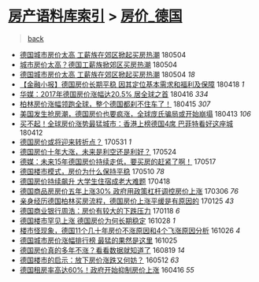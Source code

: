 [房产语料库索引](../../README.md)  > [房价_德国](房价_德国.md)
====
> [back](../README.md)

- [德国城市房价太高 工薪族在郊区掀起买房热潮](http://jkwz.applinzi.com/ittc/7099299935772214279.html#%E5%BE%B7%E5%9B%BD%E5%9F%8E%E5%B8%82%E6%88%BF%E4%BB%B7%E5%A4%AA%E9%AB%98+%E5%B7%A5%E8%96%AA%E6%97%8F%E5%9C%A8%E9%83%8A%E5%8C%BA%E6%8E%80%E8%B5%B7%E4%B9%B0%E6%88%BF%E7%83%AD%E6%BD%AE) 180504  
- [城市房价太高？德国工薪族掀郊区买房热潮](http://jkwz.applinzi.com/ittc/7099294520527291408.html#%E5%9F%8E%E5%B8%82%E6%88%BF%E4%BB%B7%E5%A4%AA%E9%AB%98%EF%BC%9F%E5%BE%B7%E5%9B%BD%E5%B7%A5%E8%96%AA%E6%97%8F%E6%8E%80%E9%83%8A%E5%8C%BA%E4%B9%B0%E6%88%BF%E7%83%AD%E6%BD%AE) 180504  
- [德国城市房价太高 工薪族在郊区掀起买房热潮](http://jkwz.applinzi.com/ittc/7099249264075211792.html#%E5%BE%B7%E5%9B%BD%E5%9F%8E%E5%B8%82%E6%88%BF%E4%BB%B7%E5%A4%AA%E9%AB%98+%E5%B7%A5%E8%96%AA%E6%97%8F%E5%9C%A8%E9%83%8A%E5%8C%BA%E6%8E%80%E8%B5%B7%E4%B9%B0%E6%88%BF%E7%83%AD%E6%BD%AE) 180504 *18* 
- [【金融小报】德国房价长期平稳 因其定位基本需求和福利及保障](http://jkwz.applinzi.com/ittc/7093233294802158608.html#%E3%80%90%E9%87%91%E8%9E%8D%E5%B0%8F%E6%8A%A5%E3%80%91%E5%BE%B7%E5%9B%BD%E6%88%BF%E4%BB%B7%E9%95%BF%E6%9C%9F%E5%B9%B3%E7%A8%B3+%E5%9B%A0%E5%85%B6%E5%AE%9A%E4%BD%8D%E5%9F%BA%E6%9C%AC%E9%9C%80%E6%B1%82%E5%92%8C%E7%A6%8F%E5%88%A9%E5%8F%8A%E4%BF%9D%E9%9A%9C) 180418 *1* 
- [华媒：2017年德国房价涨幅达20.5% 居全球之首](http://jkwz.applinzi.com/ittc/7092532136311784459.html#%E5%8D%8E%E5%AA%92%EF%BC%9A2017%E5%B9%B4%E5%BE%B7%E5%9B%BD%E6%88%BF%E4%BB%B7%E6%B6%A8%E5%B9%85%E8%BE%BE20.5%25+%E5%B1%85%E5%85%A8%E7%90%83%E4%B9%8B%E9%A6%96) 180416 *334* 
- [柏林房价涨幅领跑全球，整个德国都刹不住车了！](http://jkwz.applinzi.com/ittc/7092309091773056006.html#%E6%9F%8F%E6%9E%97%E6%88%BF%E4%BB%B7%E6%B6%A8%E5%B9%85%E9%A2%86%E8%B7%91%E5%85%A8%E7%90%83%EF%BC%8C%E6%95%B4%E4%B8%AA%E5%BE%B7%E5%9B%BD%E9%83%BD%E5%88%B9%E4%B8%8D%E4%BD%8F%E8%BD%A6%E4%BA%86%EF%BC%81) 180415 *307* 
- [美国发生抢房潮，德国房价也要疯涨，全球庞氏骗局或开始崩塌](http://jkwz.applinzi.com/ittc/7091477067218813969.html#%E7%BE%8E%E5%9B%BD%E5%8F%91%E7%94%9F%E6%8A%A2%E6%88%BF%E6%BD%AE%EF%BC%8C%E5%BE%B7%E5%9B%BD%E6%88%BF%E4%BB%B7%E4%B9%9F%E8%A6%81%E7%96%AF%E6%B6%A8%EF%BC%8C%E5%85%A8%E7%90%83%E5%BA%9E%E6%B0%8F%E9%AA%97%E5%B1%80%E6%88%96%E5%BC%80%E5%A7%8B%E5%B4%A9%E5%A1%8C) 180413 *106* 
- [买不起！全球房价涨势最猛城市：香港上榜德国4席 巴菲特看好这座城](http://jkwz.applinzi.com/ittc/7091060125085467659.html#%E4%B9%B0%E4%B8%8D%E8%B5%B7%EF%BC%81%E5%85%A8%E7%90%83%E6%88%BF%E4%BB%B7%E6%B6%A8%E5%8A%BF%E6%9C%80%E7%8C%9B%E5%9F%8E%E5%B8%82%EF%BC%9A%E9%A6%99%E6%B8%AF%E4%B8%8A%E6%A6%9C%E5%BE%B7%E5%9B%BD4%E5%B8%AD+%E5%B7%B4%E8%8F%B2%E7%89%B9%E7%9C%8B%E5%A5%BD%E8%BF%99%E5%BA%A7%E5%9F%8E) 180412  
- [德国房价或将迎来转折点？](http://jkwz.applinzi.com/ittc/6973895243391828996.html#%E5%BE%B7%E5%9B%BD%E6%88%BF%E4%BB%B7%E6%88%96%E5%B0%86%E8%BF%8E%E6%9D%A5%E8%BD%AC%E6%8A%98%E7%82%B9%EF%BC%9F) 170531 *1* 
- [德国房价十年大涨，未来是利空还是利好？](http://jkwz.applinzi.com/ittc/6971365640458732548.html#%E5%BE%B7%E5%9B%BD%E6%88%BF%E4%BB%B7%E5%8D%81%E5%B9%B4%E5%A4%A7%E6%B6%A8%EF%BC%8C%E6%9C%AA%E6%9D%A5%E6%98%AF%E5%88%A9%E7%A9%BA%E8%BF%98%E6%98%AF%E5%88%A9%E5%A5%BD%EF%BC%9F) 170524  
- [德媒：未来15年德国房价持续走低，要买房的赶紧了啊！](http://jkwz.applinzi.com/ittc/6968519439883437060.html#%E5%BE%B7%E5%AA%92%EF%BC%9A%E6%9C%AA%E6%9D%A515%E5%B9%B4%E5%BE%B7%E5%9B%BD%E6%88%BF%E4%BB%B7%E6%8C%81%E7%BB%AD%E8%B5%B0%E4%BD%8E%EF%BC%8C%E8%A6%81%E4%B9%B0%E6%88%BF%E7%9A%84%E8%B5%B6%E7%B4%A7%E4%BA%86%E5%95%8A%EF%BC%81) 170517  
- [德国楼市模式，房价为什么保持平稳](http://jkwz.applinzi.com/ittc/6966015928113300485.html#%E5%BE%B7%E5%9B%BD%E6%A5%BC%E5%B8%82%E6%A8%A1%E5%BC%8F%EF%BC%8C%E6%88%BF%E4%BB%B7%E4%B8%BA%E4%BB%80%E4%B9%88%E4%BF%9D%E6%8C%81%E5%B9%B3%E7%A8%B3) 170510 *78* 
- [德国房价持续飙升 大学生住宿成老大难题](http://jkwz.applinzi.com/ittc/6957883146543563780.html#%E5%BE%B7%E5%9B%BD%E6%88%BF%E4%BB%B7%E6%8C%81%E7%BB%AD%E9%A3%99%E5%8D%87+%E5%A4%A7%E5%AD%A6%E7%94%9F%E4%BD%8F%E5%AE%BF%E6%88%90%E8%80%81%E5%A4%A7%E9%9A%BE%E9%A2%98) 170418  
- [德国商品房房价五年上涨30% 政府用政策杠杆调控房价上涨](http://jkwz.applinzi.com/ittc/6941898994333778948.html#%E5%BE%B7%E5%9B%BD%E5%95%86%E5%93%81%E6%88%BF%E6%88%BF%E4%BB%B7%E4%BA%94%E5%B9%B4%E4%B8%8A%E6%B6%A830%25+%E6%94%BF%E5%BA%9C%E7%94%A8%E6%94%BF%E7%AD%96%E6%9D%A0%E6%9D%86%E8%B0%83%E6%8E%A7%E6%88%BF%E4%BB%B7%E4%B8%8A%E6%B6%A8) 170306 *76* 
- [亲身经历德国柏林买房流程，德国房价上涨平缓是有原因的](http://jkwz.applinzi.com/ittc/6926519486470685701.html#%E4%BA%B2%E8%BA%AB%E7%BB%8F%E5%8E%86%E5%BE%B7%E5%9B%BD%E6%9F%8F%E6%9E%97%E4%B9%B0%E6%88%BF%E6%B5%81%E7%A8%8B%EF%BC%8C%E5%BE%B7%E5%9B%BD%E6%88%BF%E4%BB%B7%E4%B8%8A%E6%B6%A8%E5%B9%B3%E7%BC%93%E6%98%AF%E6%9C%89%E5%8E%9F%E5%9B%A0%E7%9A%84) 170125 *43* 
- [德国商业银行周浩：房价有较大的下跌压力](http://jkwz.applinzi.com/ittc/6924351076609557509.html#%E5%BE%B7%E5%9B%BD%E5%95%86%E4%B8%9A%E9%93%B6%E8%A1%8C%E5%91%A8%E6%B5%A9%EF%BC%9A%E6%88%BF%E4%BB%B7%E6%9C%89%E8%BE%83%E5%A4%A7%E7%9A%84%E4%B8%8B%E8%B7%8C%E5%8E%8B%E5%8A%9B) 170118 *6* 
- [德国楼市罕见上涨 德国房价为何长期稳定](http://jkwz.applinzi.com/ittc/6893985869861487620.html#%E5%BE%B7%E5%9B%BD%E6%A5%BC%E5%B8%82%E7%BD%95%E8%A7%81%E4%B8%8A%E6%B6%A8+%E5%BE%B7%E5%9B%BD%E6%88%BF%E4%BB%B7%E4%B8%BA%E4%BD%95%E9%95%BF%E6%9C%9F%E7%A8%B3%E5%AE%9A) 161028 *1* 
- [楼市怪现象，德国11个几十年房价不涨原因和4个飞涨原因分析](http://jkwz.applinzi.com/ittc/6893315044309206021.html#%E6%A5%BC%E5%B8%82%E6%80%AA%E7%8E%B0%E8%B1%A1%EF%BC%8C%E5%BE%B7%E5%9B%BD11%E4%B8%AA%E5%87%A0%E5%8D%81%E5%B9%B4%E6%88%BF%E4%BB%B7%E4%B8%8D%E6%B6%A8%E5%8E%9F%E5%9B%A0%E5%92%8C4%E4%B8%AA%E9%A3%9E%E6%B6%A8%E5%8E%9F%E5%9B%A0%E5%88%86%E6%9E%90) 161026 *4* 
- [德国城市房价涨幅排行榜 最猛的果然是这里](http://jkwz.applinzi.com/ittc/6893000922963117061.html#%E5%BE%B7%E5%9B%BD%E5%9F%8E%E5%B8%82%E6%88%BF%E4%BB%B7%E6%B6%A8%E5%B9%85%E6%8E%92%E8%A1%8C%E6%A6%9C+%E6%9C%80%E7%8C%9B%E7%9A%84%E6%9E%9C%E7%84%B6%E6%98%AF%E8%BF%99%E9%87%8C) 161025  
- [德国房价真的多年不涨？看看数据就知道了](http://jkwz.applinzi.com/ittc/6868049064523990021.html#%E5%BE%B7%E5%9B%BD%E6%88%BF%E4%BB%B7%E7%9C%9F%E7%9A%84%E5%A4%9A%E5%B9%B4%E4%B8%8D%E6%B6%A8%EF%BC%9F%E7%9C%8B%E7%9C%8B%E6%95%B0%E6%8D%AE%E5%B0%B1%E7%9F%A5%E9%81%93%E4%BA%86) 160819 *14* 
- [德国楼市的启示：放下房价涨跌又何妨？](http://jkwz.applinzi.com/ittc/6831272550126322692.html#%E5%BE%B7%E5%9B%BD%E6%A5%BC%E5%B8%82%E7%9A%84%E5%90%AF%E7%A4%BA%EF%BC%9A%E6%94%BE%E4%B8%8B%E6%88%BF%E4%BB%B7%E6%B6%A8%E8%B7%8C%E5%8F%88%E4%BD%95%E5%A6%A8%EF%BC%9F) 160512 *63* 
- [德国租房率高达60%！政府开始抑制房价上涨](http://jkwz.applinzi.com/ittc/6821795658935567364.html#%E5%BE%B7%E5%9B%BD%E7%A7%9F%E6%88%BF%E7%8E%87%E9%AB%98%E8%BE%BE60%25%EF%BC%81%E6%94%BF%E5%BA%9C%E5%BC%80%E5%A7%8B%E6%8A%91%E5%88%B6%E6%88%BF%E4%BB%B7%E4%B8%8A%E6%B6%A8) 160416 *55* 
